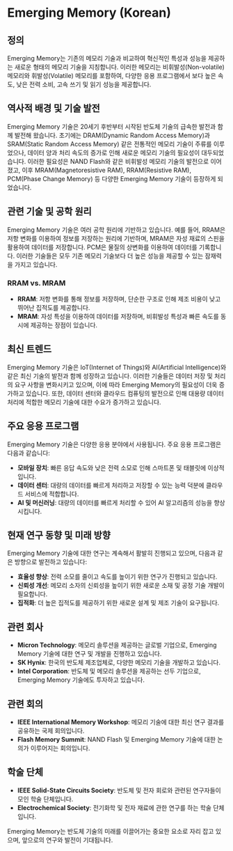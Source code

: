 # Emerging Memory (Korean)

## 정의

Emerging Memory는 기존의 메모리 기술과 비교하여 혁신적인 특성과 성능을 제공하는 새로운 형태의 메모리 기술을 지칭합니다. 이러한 메모리는 비휘발성(Non-volatile) 메모리와 휘발성(Volatile) 메모리를 포함하여, 다양한 응용 프로그램에서 보다 높은 속도, 낮은 전력 소비, 고속 쓰기 및 읽기 성능을 제공합니다.

## 역사적 배경 및 기술 발전

Emerging Memory 기술은 20세기 후반부터 시작된 반도체 기술의 급속한 발전과 함께 발전해 왔습니다. 초기에는 DRAM(Dynamic Random Access Memory)과 SRAM(Static Random Access Memory) 같은 전통적인 메모리 기술이 주류를 이루었으나, 데이터 양과 처리 속도의 증가로 인해 새로운 메모리 기술의 필요성이 대두되었습니다. 이러한 필요성은 NAND Flash와 같은 비휘발성 메모리 기술의 발전으로 이어졌고, 이후 MRAM(Magnetoresistive RAM), RRAM(Resistive RAM), PCM(Phase Change Memory) 등 다양한 Emerging Memory 기술이 등장하게 되었습니다.

## 관련 기술 및 공학 원리

Emerging Memory 기술은 여러 공학 원리에 기반하고 있습니다. 예를 들어, RRAM은 저항 변화를 이용하여 정보를 저장하는 원리에 기반하며, MRAM은 자성 재료의 스핀을 활용하여 데이터를 저장합니다. PCM은 물질의 상변화를 이용하여 데이터를 기록합니다. 이러한 기술들은 모두 기존 메모리 기술보다 더 높은 성능을 제공할 수 있는 잠재력을 가지고 있습니다.

### RRAM vs. MRAM

- **RRAM**: 저항 변화를 통해 정보를 저장하며, 단순한 구조로 인해 제조 비용이 낮고 뛰어난 집적도를 제공합니다.
- **MRAM**: 자성 특성을 이용하여 데이터를 저장하며, 비휘발성 특성과 빠른 속도를 동시에 제공하는 장점이 있습니다.

## 최신 트렌드

Emerging Memory 기술은 IoT(Internet of Things)와 AI(Artificial Intelligence)와 같은 최신 기술의 발전과 함께 성장하고 있습니다. 이러한 기술들은 데이터 저장 및 처리의 요구 사항을 변화시키고 있으며, 이에 따라 Emerging Memory의 필요성이 더욱 증가하고 있습니다. 또한, 데이터 센터와 클라우드 컴퓨팅의 발전으로 인해 대용량 데이터 처리에 적합한 메모리 기술에 대한 수요가 증가하고 있습니다.

## 주요 응용 프로그램

Emerging Memory 기술은 다양한 응용 분야에서 사용됩니다. 주요 응용 프로그램은 다음과 같습니다:

- **모바일 장치**: 빠른 응답 속도와 낮은 전력 소모로 인해 스마트폰 및 태블릿에 이상적입니다.
- **데이터 센터**: 대량의 데이터를 빠르게 처리하고 저장할 수 있는 능력 덕분에 클라우드 서비스에 적합합니다.
- **AI 및 머신러닝**: 대량의 데이터를 빠르게 처리할 수 있어 AI 알고리즘의 성능을 향상시킵니다.

## 현재 연구 동향 및 미래 방향

Emerging Memory 기술에 대한 연구는 계속해서 활발히 진행되고 있으며, 다음과 같은 방향으로 발전하고 있습니다:

- **효율성 향상**: 전력 소모를 줄이고 속도를 높이기 위한 연구가 진행되고 있습니다.
- **신뢰성 개선**: 메모리 소자의 신뢰성을 높이기 위한 새로운 소재 및 공정 기술 개발이 필요합니다.
- **집적화**: 더 높은 집적도를 제공하기 위한 새로운 설계 및 제조 기술이 요구됩니다.

## 관련 회사

- **Micron Technology**: 메모리 솔루션을 제공하는 글로벌 기업으로, Emerging Memory 기술에 대한 연구 및 개발을 진행하고 있습니다.
- **SK Hynix**: 한국의 반도체 제조업체로, 다양한 메모리 기술을 개발하고 있습니다.
- **Intel Corporation**: 반도체 및 메모리 솔루션을 제공하는 선두 기업으로, Emerging Memory 기술에도 투자하고 있습니다.

## 관련 회의

- **IEEE International Memory Workshop**: 메모리 기술에 대한 최신 연구 결과를 공유하는 국제 회의입니다.
- **Flash Memory Summit**: NAND Flash 및 Emerging Memory 기술에 대한 논의가 이루어지는 회의입니다.

## 학술 단체

- **IEEE Solid-State Circuits Society**: 반도체 및 전자 회로와 관련된 연구자들이 모인 학술 단체입니다.
- **Electrochemical Society**: 전기화학 및 전자 재료에 관한 연구를 하는 학술 단체입니다.

Emerging Memory는 반도체 기술의 미래를 이끌어가는 중요한 요소로 자리 잡고 있으며, 앞으로의 연구와 발전이 기대됩니다.